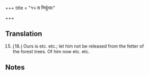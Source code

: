 +++
title = "१५ स निर्भूत्याः"

+++
## Translation
15. ⌊18.⌋ Ours is etc. etc.; let him not be released from the fetter of  
the forest trees. Of him now etc. etc.

## Notes

